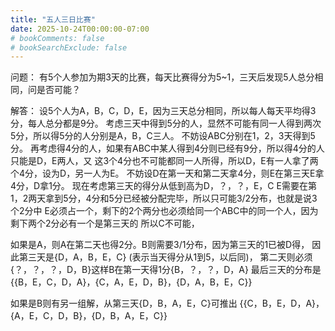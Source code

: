 ```yaml
---
title: "五人三日比赛"
date: 2025-10-24T00:00:00-07:00
# bookComments: false
# bookSearchExclude: false
---
```

问题：
有5个人参加为期3天的比赛，每天比赛得分为5~1，三天后发现5人总分相同，问是否可能？

解答：
设5个人为A，B，C，D，E，因为三天总分相同，所以每人每天平均得3分，每人总分都是9分。
考虑三天中得到5分的人，显然不可能有同一人得到两次5分，所以得5分的人分别是A，B，C三人。
不妨设ABC分别在1，2，3天得到5分。
再考虑得4分的人，如果有ABC中某人得到4分则已经有9分，所以得4分的人只能是D，E两人，又
这3个4分也不可能都同一人所得，所以D，E有一人拿了两个4分，设为D，另一人为E。
不妨设D在第一天和第二天拿4分，则E在第三天E拿4分，D拿1分。
现在考虑第三天的得分从低到高为D，？，？，E，C
E需要在第1，2两天拿到5分，4分和5分已经被分配完毕，所以只可能3/2分布，也就是说3个2分中
E必须占一个，剩下的2个两分也必须给同一个ABC中的同一个人，因为剩下两个2分必有一个是第三天的
所以C不可能，

如果是A，则A在第二天也得2分。B则需要3/1分布，因为第三天的1已被D得，
因此第三天是{D，A，B，E，C} (表示当天得分从1到5，以后同)，
第二天则必须{？，？，？，D，B}这样B在第一天得1分{B，？，？，D，A}
最后三天的分布是
{{B，E，C，D，A}，{C，A，E，D，B}，{D，A，B，E，C}}

如果是B则有另一组解，从第三天{D，B，A，E，C}可推出
{{C，B，E，D，A}，{A，E，C，D，B}，{D，B，A，E，C}}